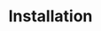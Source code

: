 ---
layout: default
title: Installation
permalink: /installation
nav_enabled: true
nav_order: 4
has_children: true
has_toc: true
---